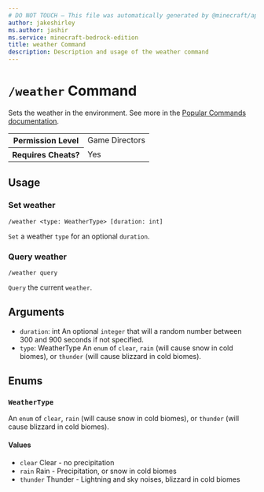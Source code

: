 ```yaml
---
# DO NOT TOUCH — This file was automatically generated by @minecraft/api-docs-generator, to report problems file an issue at https://github.com/Mojang/minecraft-scripting-libraries
author: jakeshirley
ms.author: jashir
ms.service: minecraft-bedrock-edition
title: weather Command
description: Description and usage of the weather command
---
```

# `/weather` Command
Sets the weather in the environment. See more in the [Popular Commands documentation](https://learn.microsoft.com/minecraft/creator/documents/commandspopularcommands#weather).

<table>
  <tr>
    <th>Permission Level</th>
    <td>Game Directors</td>
  </tr>
  <tr>
    <th>Requires Cheats?</th>
    <td>Yes</td>
  </tr>
</table>

## Usage
### Set weather
`/weather <type: WeatherType> [duration: int]`

`Set` a weather `type` for an optional `duration`.

### Query weather
`/weather query`

`Query` the current `weather`.

## Arguments
- `duration`: int
An optional `integer` that will a random number between 300 and 900 seconds if not specified.
- `type`: WeatherType
An `enum` of `clear`, `rain` (will cause snow in cold biomes), or `thunder` (will cause blizzard in cold biomes).

## Enums
### `WeatherType`
An `enum` of `clear`, `rain` (will cause snow in cold biomes), or `thunder` (will cause blizzard in cold biomes).

#### Values
- `clear`
Clear - no precipitation
- `rain`
Rain - Precipitation, or snow in cold biomes
- `thunder`
Thunder - Lightning and sky noises, blizzard in cold biomes
